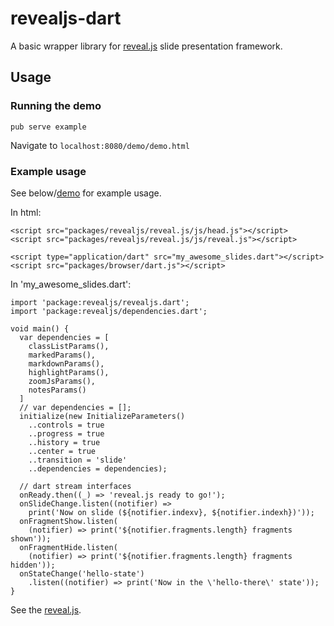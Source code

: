 # revealjs-dart

A basic wrapper library for [reveal.js](https://github.com/hakimel/reveal.js/) slide presentation framework.

## Usage

### Running the demo

```
pub serve example
```
Navigate to `localhost:8080/demo/demo.html`

### Example usage
See below/[demo](https://github.com/jackd/revealjs-dart/example/demo) for example usage.

In html:

    <script src="packages/revealjs/reveal.js/js/head.js"></script>
    <script src="packages/revealjs/reveal.js/js/reveal.js"></script>

    <script type="application/dart" src="my_awesome_slides.dart"></script>
    <script src="packages/browser/dart.js"></script>

In 'my_awesome_slides.dart':

    import 'package:revealjs/revealjs.dart';
    import 'package:revealjs/dependencies.dart';

    void main() {
      var dependencies = [
        classListParams(),
        markedParams(),
        markdownParams(),
        highlightParams(),
        zoomJsParams(),
        notesParams()
      ]
      // var dependencies = [];
      initialize(new InitializeParameters()
        ..controls = true
        ..progress = true
        ..history = true
        ..center = true
        ..transition = 'slide'
        ..dependencies = dependencies);

      // dart stream interfaces
      onReady.then((_) => 'reveal.js ready to go!');
      onSlideChange.listen((notifier) =>
        print('Now on slide (${notifier.indexv}, ${notifier.indexh})'));
      onFragmentShow.listen(
        (notifier) => print('${notifier.fragments.length} fragments shown'));
      onFragmentHide.listen(
        (notifier) => print('${notifier.fragments.length} fragments hidden'));
      onStateChange('hello-state')
        .listen((notifier) => print('Now in the \'hello-there\' state'));
    }

See the [reveal.js](https://github.com/hakimel/reveal.js/).
